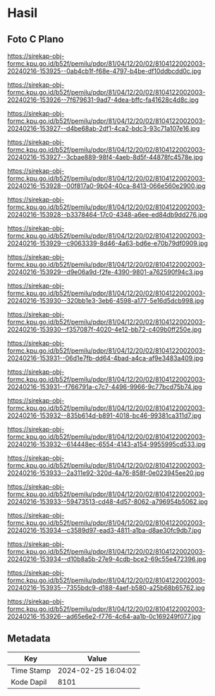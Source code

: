 # Hasil

## Foto C Plano

https://sirekap-obj-formc.kpu.go.id/b52f/pemilu/pdpr/81/04/12/20/02/8104122002003-20240216-153925--0ab4cb1f-f68e-4797-b4be-df10ddbcdd0c.jpg

https://sirekap-obj-formc.kpu.go.id/b52f/pemilu/pdpr/81/04/12/20/02/8104122002003-20240216-153926--7f679631-9ad7-4dea-bffc-fa41628c4d8c.jpg

https://sirekap-obj-formc.kpu.go.id/b52f/pemilu/pdpr/81/04/12/20/02/8104122002003-20240216-153927--d4be68ab-2df1-4ca2-bdc3-93c71a107e16.jpg

https://sirekap-obj-formc.kpu.go.id/b52f/pemilu/pdpr/81/04/12/20/02/8104122002003-20240216-153927--3cbae889-98f4-4aeb-8d5f-44878fc4578e.jpg

https://sirekap-obj-formc.kpu.go.id/b52f/pemilu/pdpr/81/04/12/20/02/8104122002003-20240216-153928--00f817a0-9b04-40ca-8413-066e560e2900.jpg

https://sirekap-obj-formc.kpu.go.id/b52f/pemilu/pdpr/81/04/12/20/02/8104122002003-20240216-153928--b3378464-17c0-4348-a6ee-ed84db9dd276.jpg

https://sirekap-obj-formc.kpu.go.id/b52f/pemilu/pdpr/81/04/12/20/02/8104122002003-20240216-153929--c9063339-8d46-4a63-bd6e-e70b79df0909.jpg

https://sirekap-obj-formc.kpu.go.id/b52f/pemilu/pdpr/81/04/12/20/02/8104122002003-20240216-153929--d9e06a9d-f2fe-4390-9801-a762590f94c3.jpg

https://sirekap-obj-formc.kpu.go.id/b52f/pemilu/pdpr/81/04/12/20/02/8104122002003-20240216-153930--320bb1e3-3eb6-4598-a177-5e16d5dcb998.jpg

https://sirekap-obj-formc.kpu.go.id/b52f/pemilu/pdpr/81/04/12/20/02/8104122002003-20240216-153930--f357087f-4020-4e12-bb72-c409b0ff250e.jpg

https://sirekap-obj-formc.kpu.go.id/b52f/pemilu/pdpr/81/04/12/20/02/8104122002003-20240216-153931--06d1e7fb-dd64-4bad-a4ca-af9e3483a409.jpg

https://sirekap-obj-formc.kpu.go.id/b52f/pemilu/pdpr/81/04/12/20/02/8104122002003-20240216-153931--f766791a-c7c7-4496-9966-9c77bcd75b74.jpg

https://sirekap-obj-formc.kpu.go.id/b52f/pemilu/pdpr/81/04/12/20/02/8104122002003-20240216-153932--835b614d-b891-4018-bc46-99381ca311d7.jpg

https://sirekap-obj-formc.kpu.go.id/b52f/pemilu/pdpr/81/04/12/20/02/8104122002003-20240216-153932--614448ec-6554-4143-a154-9955995cd533.jpg

https://sirekap-obj-formc.kpu.go.id/b52f/pemilu/pdpr/81/04/12/20/02/8104122002003-20240216-153933--2a311e92-320d-4a76-858f-0e023945ee20.jpg

https://sirekap-obj-formc.kpu.go.id/b52f/pemilu/pdpr/81/04/12/20/02/8104122002003-20240216-153933--59473513-cd48-4d57-8062-a796954b5062.jpg

https://sirekap-obj-formc.kpu.go.id/b52f/pemilu/pdpr/81/04/12/20/02/8104122002003-20240216-153934--c3589d97-ead3-4811-a1ba-d8ae30fc9db7.jpg

https://sirekap-obj-formc.kpu.go.id/b52f/pemilu/pdpr/81/04/12/20/02/8104122002003-20240216-153934--d10b8a5b-27e9-4cdb-bce2-69c55e472396.jpg

https://sirekap-obj-formc.kpu.go.id/b52f/pemilu/pdpr/81/04/12/20/02/8104122002003-20240216-153935--7355bdc9-d188-4aef-b580-a25b68b65762.jpg

https://sirekap-obj-formc.kpu.go.id/b52f/pemilu/pdpr/81/04/12/20/02/8104122002003-20240216-153926--ad65e6e2-f776-4c64-aa1b-0c169249f077.jpg


## Metadata

| Key        | Value               |
| ---------- | ------------------- |
| Time Stamp | 2024-02-25 16:04:02 |
| Kode Dapil | 8101                |



